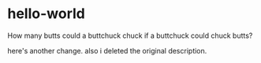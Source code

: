 # hello-world

How many butts could a buttchuck chuck if a buttchuck could chuck butts?

here's another change. also i deleted the original description.
